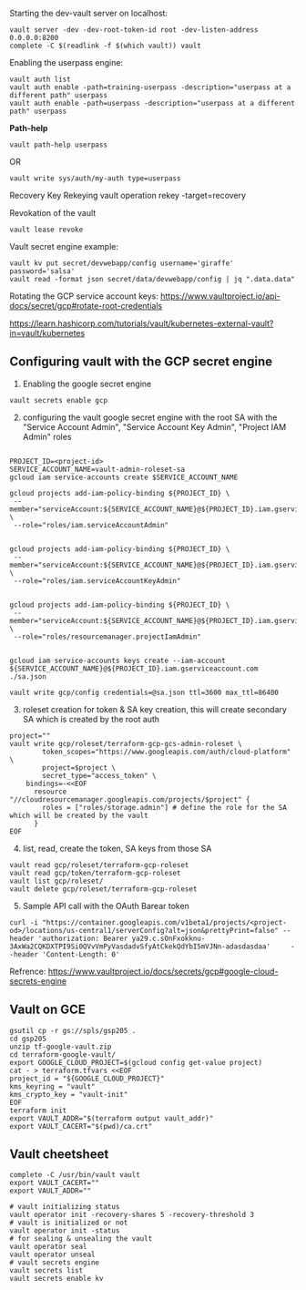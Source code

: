 
Starting the dev-vault server on localhost:
```
vault server -dev -dev-root-token-id root -dev-listen-address 0.0.0.0:8200
complete -C $(readlink -f $(which vault)) vault
```


Enabling the userpass engine:
```
vault auth list
vault auth enable -path=training-userpass -description="userpass at a different path" userpass
vault auth enable -path=userpass -description="userpass at a different path" userpass
```

**Path-help**
``` 
vault path-help userpass
```

OR
```
vault write sys/auth/my-auth type=userpass
```

Recovery Key Rekeying
vault operation rekey -target=recovery

Revokation of the vault 
```
vault lease revoke
```



Vault secret engine example:
```
vault kv put secret/devwebapp/config username='giraffe' password='salsa'
vault read -format json secret/data/devwebapp/config | jq ".data.data"
```


Rotating the GCP service account keys: 
https://www.vaultproject.io/api-docs/secret/gcp#rotate-root-credentials

https://learn.hashicorp.com/tutorials/vault/kubernetes-external-vault?in=vault/kubernetes



## Configuring vault with the GCP secret engine


1. Enabling the google secret engine
```
vault secrets enable gcp
```

2. configuring the vault google secret engine with the root SA with the "Service Account Admin", "Service Account Key Admin", "Project IAM Admin" roles
```

PROJECT_ID=<project-id>
SERVICE_ACCOUNT_NAME=vault-admin-roleset-sa
gcloud iam service-accounts create $SERVICE_ACCOUNT_NAME

gcloud projects add-iam-policy-binding ${PROJECT_ID} \
 --member="serviceAccount:${SERVICE_ACCOUNT_NAME}@${PROJECT_ID}.iam.gserviceaccount.com" \
 --role="roles/iam.serviceAccountAdmin" 


gcloud projects add-iam-policy-binding ${PROJECT_ID} \
 --member="serviceAccount:${SERVICE_ACCOUNT_NAME}@${PROJECT_ID}.iam.gserviceaccount.com" \
 --role="roles/iam.serviceAccountKeyAdmin" 


gcloud projects add-iam-policy-binding ${PROJECT_ID} \
 --member="serviceAccount:${SERVICE_ACCOUNT_NAME}@${PROJECT_ID}.iam.gserviceaccount.com" \
 --role="roles/resourcemanager.projectIamAdmin"


gcloud iam service-accounts keys create --iam-account ${SERVICE_ACCOUNT_NAME}@${PROJECT_ID}.iam.gserviceaccount.com ./sa.json
```

```
vault write gcp/config credentials=@sa.json ttl=3600 max_ttl=86400
```

3. roleset creation for token & SA key creation, this will create secondary SA which is created by the root auth
```
project=""
vault write gcp/roleset/terraform-gcp-gcs-admin-roleset \
        token_scopes="https://www.googleapis.com/auth/cloud-platform" \
        project=$project \
        secret_type="access_token" \
    bindings=-<<EOF
      resource "//cloudresourcemanager.googleapis.com/projects/$project" {
        roles = ["roles/storage.admin"] # define the role for the SA which will be created by the vault
      }
EOF
```

4. list, read, create the token, SA keys from those SA
```
vault read gcp/roleset/terraform-gcp-roleset
vault read gcp/token/terraform-gcp-roleset
vault list gcp/roleset/ 
vault delete gcp/roleset/terraform-gcp-roleset
```


5. Sample API call with the OAuth Barear token
```
curl -i "https://container.googleapis.com/v1beta1/projects/<project-od>/locations/us-central1/serverConfig?alt=json&prettyPrint=false" --header 'authorization: Bearer ya29.c.sOnFxokknu-3AxWa2CQKDXTPI9Si0QVvVmPyVasdadvSfyAtCkekQdYbI5mVJNn-adasdasdaa'     --header 'Content-Length: 0'
```

Refrence:
https://www.vaultproject.io/docs/secrets/gcp#google-cloud-secrets-engine



## Vault on GCE 
```
gsutil cp -r gs://spls/gsp205 .
cd gsp205
unzip tf-google-vault.zip
cd terraform-google-vault/
export GOOGLE_CLOUD_PROJECT=$(gcloud config get-value project)
cat - > terraform.tfvars <<EOF
project_id = "${GOOGLE_CLOUD_PROJECT}"
kms_keyring = "vault"
kms_crypto_key = "vault-init"
EOF
terraform init
export VAULT_ADDR="$(terraform output vault_addr)"
export VAULT_CACERT="$(pwd)/ca.crt"
``` 

## Vault cheetsheet
```
complete -C /usr/bin/vault vault
export VAULT_CACERT=""
export VAULT_ADDR=""

# vault initializing status
vault operator init -recovery-shares 5 -recovery-threshold 3
# vault is initialized or not
vault operator init -status
# for sealing & unsealing the vault
vault operator seal
vault operator unseal
# vault secrets engine
vault secrets list
vault secrets enable kv
```

